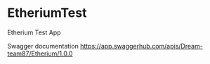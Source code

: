 # EtheriumTest
Etherium Test App

Swagger documentation
https://app.swaggerhub.com/apis/Dream-team87/Etherium/1.0.0
